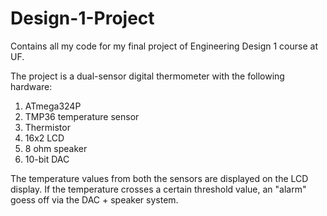 # Design-1-Project
Contains all my code for my final project of Engineering Design 1 course at UF. 

The project is a dual-sensor digital thermometer with the following hardware:  
1. ATmega324P   
2. TMP36 temperature sensor  
3. Thermistor  
4. 16x2 LCD  
5. 8 ohm speaker  
6. 10-bit DAC 

The temperature values from both the sensors are displayed on the LCD display. If the temperature crosses a certain threshold value, an "alarm" goess off via the DAC + speaker system.
